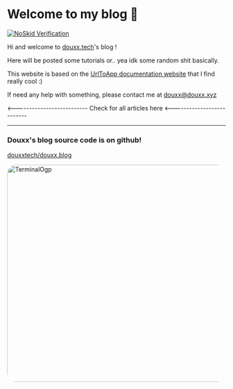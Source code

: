 [info_title]: Introduction
[info_category]: MISC
[info_track]: https://track.dpip.lol/?id=Introduction

# Welcome to my blog 👋

<a href="https://noskid.today">
  <img src="https://noskid.today/badge/100x30/?website=https://douxx.blog" alt="NoSkid Verification">
</a>


Hi and welcome to [douxx.tech](https://douxx.tech)'s blog !

Here will be posted some tutorials or.. yea idk some random shit basically.

This website is based on the [UrlToApp documentation website](https://docs.urltoapp.xyz) that I find really cool :)

If need any help with something, please contact me at [douxx@douxx.xyz](mailto:douxx@douxx.xyz)

<--------------------------
Check for all articles here
<--------------------------

---

### Douxx's blog source code is on github!
[douxxtech/douxx.blog](https://github.com/douxxtech/douxx.blog)

<img 
      alt="TerminalOgp" 
      src="https://togp.xyz?owner=douxxtech&repo=douxx.blog&theme=json-dark-all&cache=false" 
      type="image/svg+xml" 
      style="border-radius: 20px; overflow: hidden;"
      width="800"
      height="500"
/>